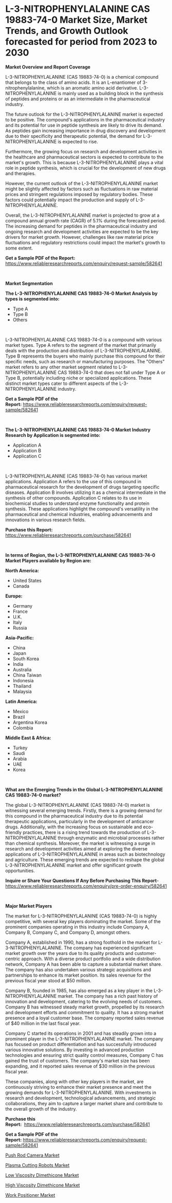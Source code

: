 <p><h1>L-3-NITROPHENYLALANINE CAS 19883-74-0 Market Size, Market Trends, and Growth Outlook forecasted for period from 2023 to 2030</h1></p><p><strong>Market Overview and Report Coverage</strong></p>
<p><p>L-3-NITROPHENYLALANINE (CAS 19883-74-0) is a chemical compound that belongs to the class of amino acids. It is an L-enantiomer of 3-nitrophenylalanine, which is an aromatic amino acid derivative. L-3-NITROPHENYLALANINE is mainly used as a building block in the synthesis of peptides and proteins or as an intermediate in the pharmaceutical industry.</p><p>The future outlook for the L-3-NITROPHENYLALANINE market is expected to be positive. The compound's applications in the pharmaceutical industry and its potential for use in peptide synthesis are likely to drive its demand. As peptides gain increasing importance in drug discovery and development due to their specificity and therapeutic potential, the demand for L-3-NITROPHENYLALANINE is expected to rise.</p><p>Furthermore, the growing focus on research and development activities in the healthcare and pharmaceutical sectors is expected to contribute to the market's growth. This is because L-3-NITROPHENYLALANINE plays a vital role in peptide synthesis, which is crucial for the development of new drugs and therapies.</p><p>However, the current outlook of the L-3-NITROPHENYLALANINE market might be slightly affected by factors such as fluctuations in raw material prices and stringent regulations imposed by regulatory bodies. These factors could potentially impact the production and supply of L-3-NITROPHENYLALANINE.</p><p>Overall, the L-3-NITROPHENYLALANINE market is projected to grow at a compound annual growth rate (CAGR) of 5.1% during the forecasted period. The increasing demand for peptides in the pharmaceutical industry and ongoing research and development activities are expected to be the key drivers for market growth. However, challenges like raw material price fluctuations and regulatory restrictions could impact the market's growth to some extent.</p></p>
<p><strong>Get a Sample PDF of the Report:</strong> <a href="https://www.reliableresearchreports.com/enquiry/request-sample/582641">https://www.reliableresearchreports.com/enquiry/request-sample/582641</a></p>
<p>&nbsp;</p>
<p><strong>Market Segmentation</strong></p>
<p><strong>The L-3-NITROPHENYLALANINE CAS 19883-74-0 Market Analysis by types is segmented into:</strong></p>
<p><ul><li>Type A</li><li>Type B</li><li>Others</li></ul></p>
<p>&nbsp;</p>
<p><p>L-3-NITROPHENYLALANINE CAS 19883-74-0 is a compound with various market types. Type A refers to the segment of the market that primarily deals with the production and distribution of L-3-NITROPHENYLALANINE. Type B represents the buyers who mainly purchase this compound for their specific needs, such as research or manufacturing purposes. The "Others" market refers to any other market segment related to L-3-NITROPHENYLALANINE CAS 19883-74-0 that does not fall under Type A or Type B, potentially including niche or specialized applications. These distinct market types cater to different aspects of the L-3-NITROPHENYLALANINE industry.</p></p>
<p><strong>Get a Sample PDF of the Report:</strong>&nbsp;<a href="https://www.reliableresearchreports.com/enquiry/request-sample/582641">https://www.reliableresearchreports.com/enquiry/request-sample/582641</a></p>
<p>&nbsp;</p>
<p><strong>The L-3-NITROPHENYLALANINE CAS 19883-74-0 Market Industry Research by Application is segmented into:</strong></p>
<p><ul><li>Application A</li><li>Application B</li><li>Application C</li></ul></p>
<p>&nbsp;</p>
<p><p>L-3-NITROPHENYLALANINE (CAS 19883-74-0) has various market applications. Application A refers to the use of this compound in pharmaceutical research for the development of drugs targeting specific diseases. Application B involves utilizing it as a chemical intermediate in the synthesis of other compounds. Application C relates to its use in biochemical studies to understand enzyme functionality and protein synthesis. These applications highlight the compound's versatility in the pharmaceutical and chemical industries, enabling advancements and innovations in various research fields.</p></p>
<p><strong>Purchase this Report:</strong>&nbsp; <a href="https://www.reliableresearchreports.com/purchase/582641">https://www.reliableresearchreports.com/purchase/582641</a></p>
<p>&nbsp;</p>
<p><strong>In terms of Region, the L-3-NITROPHENYLALANINE CAS 19883-74-0 Market Players available by Region are:</strong></p>
<p>
    <p> <strong> North America: </strong>
        <ul>
            <li>United States</li>
            <li>Canada</li>
        </ul>
        </p> 
    <p> <strong> Europe: </strong>
        <ul>
            <li>Germany</li>
            <li>France</li>
            <li>U.K.</li>
            <li>Italy</li>
            <li>Russia</li>
        </ul>
        </p> 
    <p> <strong> Asia-Pacific: </strong>
        <ul>
            <li>China</li>
            <li>Japan</li>
            <li>South Korea</li>
            <li>India</li>
            <li>Australia</li>
            <li>China Taiwan</li>
            <li>Indonesia</li>
            <li>Thailand</li>
            <li>Malaysia</li>
        </ul>
        </p> 
    <p> <strong> Latin America: </strong>
        <ul>
            <li>Mexico</li>
            <li>Brazil</li>
            <li>Argentina Korea</li>
            <li>Colombia</li>
        </ul>
        </p> 
    <p> <strong> Middle East & Africa: </strong>
        <ul>
            <li>Turkey</li>
            <li>Saudi</li>
            <li>Arabia</li>
            <li>UAE</li>
            <li>Korea</li>
        </ul>
    </p>
    </p>
<p>&nbsp;</p>
<p><strong>What are the Emerging Trends in the Global L-3-NITROPHENYLALANINE CAS 19883-74-0 market?</strong></p>
<p><p>The global L-3-NITROPHENYLALANINE (CAS 19883-74-0) market is witnessing several emerging trends. Firstly, there is a growing demand for this compound in the pharmaceutical industry due to its potential therapeutic applications, particularly in the development of anticancer drugs. Additionally, with the increasing focus on sustainable and eco-friendly practices, there is a rising trend towards the production of L-3-NITROPHENYLALANINE through enzymatic and microbial processes rather than chemical synthesis. Moreover, the market is witnessing a surge in research and development activities aimed at exploring the diverse applications of L-3-NITROPHENYLALANINE in areas such as biotechnology and agriculture. These emerging trends are expected to reshape the global L-3-NITROPHENYLALANINE market and offer significant growth opportunities.</p></p>
<p><strong>Inquire or Share Your Questions If Any Before Purchasing This Report</strong>- <a href="https://www.reliableresearchreports.com/enquiry/pre-order-enquiry/582641">https://www.reliableresearchreports.com/enquiry/pre-order-enquiry/582641</a></p>
<p>&nbsp;</p>
<p><strong>Major Market Players</strong></p>
<p><p>The market for L-3-NITROPHENYLALANINE (CAS 19883-74-0) is highly competitive, with several key players dominating the market. Some of the prominent companies operating in this industry include Company A, Company B, Company C, and Company D, amongst others.</p><p>Company A, established in 1990, has a strong foothold in the market for L-3-NITROPHENYLALANINE. The company has experienced significant market growth over the years due to its quality products and customer-centric approach. With a diverse product portfolio and a wide distribution network, Company A has been able to capture a substantial market share. The company has also undertaken various strategic acquisitions and partnerships to enhance its market position. Its sales revenue for the previous fiscal year stood at $50 million.</p><p>Company B, founded in 1985, has also emerged as a key player in the L-3-NITROPHENYLALANINE market. The company has a rich past history of innovation and development, catering to the evolving needs of customers. Company B has witnessed steady market growth, propelled by its research and development efforts and commitment to quality. It has a strong market presence and a loyal customer base. The company reported sales revenue of $40 million in the last fiscal year.</p><p>Company C started its operations in 2001 and has steadily grown into a prominent player in the L-3-NITROPHENYLALANINE market. The company has focused on product differentiation and has successfully introduced various innovative solutions. By investing in advanced production technologies and ensuring strict quality control measures, Company C has gained the trust of customers. The company's market size has been expanding, and it reported sales revenue of $30 million in the previous fiscal year.</p><p>These companies, along with other key players in the market, are continuously striving to enhance their market presence and meet the growing demands for L-3-NITROPHENYLALANINE. With investments in research and development, technological advancements, and strategic collaborations, they aim to capture a larger market share and contribute to the overall growth of the industry.</p></p>
<p><strong>Purchase this Report:</strong>&nbsp;&nbsp;<a href="https://www.reliableresearchreports.com/purchase/582641">https://www.reliableresearchreports.com/purchase/582641</a></p>
<p></p>
<p><strong>Get a Sample PDF of the Report:</strong>&nbsp;<a href="https://www.reliableresearchreports.com/enquiry/request-sample/582641">https://www.reliableresearchreports.com/enquiry/request-sample/582641</a></p>
<p><p><a href="https://medium.com/@hollymayert/push-rod-camera-market-size-growth-forecast-2023-2030-933e8f467e04">Push Rod Camera Market</a></p><p><a href="https://github.com/gdfhhhj/Market-Research-Report-List-1/blob/main/plasma-cutting-robots-market.md">Plasma Cutting Robots Market</a></p><p><a href="https://www.linkedin.com/pulse/low-viscosity-dimethicone-market-size-share-global-analysis/">Low Viscosity Dimethicone Market</a></p><p><a href="https://www.linkedin.com/pulse/high-viscosity-dimethicone-market-share-amp-new-trends/">High Viscosity Dimethicone Market</a></p><p><a href="https://medium.com/@devyncasper/work-positioner-market-size-growth-forecast-2023-2030-14989567beac">Work Positioner Market</a></p></p>